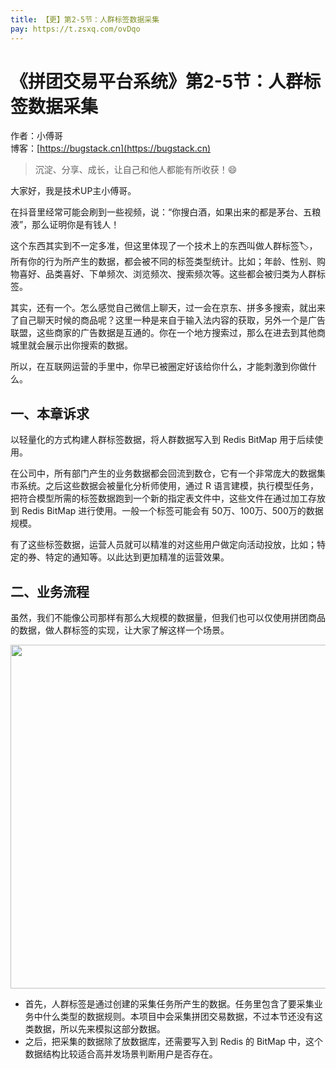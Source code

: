 ```yaml
---
title: 【更】第2-5节：人群标签数据采集
pay: https://t.zsxq.com/ovDqo
---
```


# 《拼团交易平台系统》第2-5节：人群标签数据采集

作者：小傅哥
<br/>博客：[https://bugstack.cn](https://bugstack.cn)

> 沉淀、分享、成长，让自己和他人都能有所收获！😄

大家好，我是技术UP主小傅哥。

在抖音里经常可能会刷到一些视频，说：“你搜白酒，如果出来的都是茅台、五粮液”，那么证明你是有钱人！

这个东西其实到不一定多准，但这里体现了一个技术上的东西叫做人群标签🏷，所有你的行为所产生的数据，都会被不同的标签类型统计。比如；年龄、性别、购物喜好、品类喜好、下单频次、浏览频次、搜索频次等。这些都会被归类为人群标签。

其实，还有一个。怎么感觉自己微信上聊天，过一会在京东、拼多多搜索，就出来了自己聊天时候的商品呢？这里一种是来自于输入法内容的获取，另外一个是广告联盟，这些商家的广告数据是互通的。你在一个地方搜索过，那么在进去到其他商城里就会展示出你搜索的数据。

所以，在互联网运营的手里中，你早已被圈定好该给你什么，才能刺激到你做什么。

## 一、本章诉求

以轻量化的方式构建人群标签数据，将人群数据写入到 Redis BitMap 用于后续使用。

在公司中，所有部门产生的业务数据都会回流到数仓，它有一个非常庞大的数据集市系统。之后这些数据会被量化分析师使用，通过 R 语言建模，执行模型任务，把符合模型所需的标签数据跑到一个新的指定表文件中，这些文件在通过加工存放到 Redis BitMap 进行使用。一般一个标签可能会有 50万、100万、500万的数据规模。

有了这些标签数据，运营人员就可以精准的对这些用户做定向活动投放，比如；特定的券、特定的通知等。以此达到更加精准的运营效果。

## 二、业务流程

虽然，我们不能像公司那样有那么大规模的数据量，但我们也可以仅使用拼团商品的数据，做人群标签的实现，让大家了解这样一个场景。

<div align="center">
    <img src="https://bugstack.cn/images/article/project/group-buy-market/group-buy-market-2-5-01.png" width="550px">
</div>

- 首先，人群标签是通过创建的采集任务所产生的数据。任务里包含了要采集业务中什么类型的数据规则。本项目中会采集拼团交易数据，不过本节还没有这类数据，所以先来模拟这部分数据。
- 之后，把采集的数据除了放数据库，还需要写入到 Redis 的 BitMap 中，这个数据结构比较适合高并发场景判断用户是否存在。